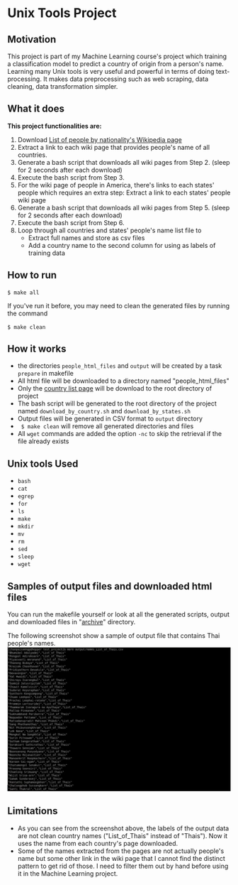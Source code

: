 # Unix Tools Project

## Motivation
This project is part of my Machine Learning course's project which training a classification model to predict a country of origin from a person's name.
Learning many Unix tools is very useful and powerful in terms of doing text-processing. It makes data preprocessing such as web scraping, data cleaning, data transformation simpler.

## What it does
**This project functionalities are:**
1. Download [List of people by nationality's Wikipedia page](https://en.wikipedia.org/wiki/Lists_of_people_by_nationality)
2. Extract a link to each wiki page that provides people's name of all countries.
3. Generate a bash script that downloads all wiki pages from Step 2. (sleep for 2 seconds after each download)
4. Execute the bash script from Step 3.
5. For the wiki page of people in America, there's links to each states' people which requires an extra step: Extract a link to each states' people wiki page 
6. Generate a bash script that downloads all wiki pages from Step 5. (sleep for 2 seconds after each download)
7. Execute the bash script from Step 6.
8. Loop through all countries and states' people's name list file to
    * Extract full names and store as csv files
    * Add a country name to the second column for using as labels of training data

## How to run
```
$ make all
```

If you've run it before, you may need to clean the generated files by running the command
```
$ make clean
```

## How it works
- the directories ```people_html_files``` and ```output``` will be created by a task ```prepare``` in makefile
- All html file will be downloaded to a directory named "people_html_files"
- Only the [country list page](https://en.wikipedia.org/wiki/Lists_of_people_by_nationality) will be download to the root directory of project
- The bash script will be generated to the root directory of the project named ```download_by_country.sh``` and ```download_by_states.sh```
- Output files will be generated in CSV format to ```output``` directory
- ``` $ make clean``` will remove all generated directories and files
- All ```wget``` commands are added the option ```-nc``` to skip the retrieval if the file already exists

## Unix tools Used
- ```bash```
- ```cat```
- ```egrep```
- ```for```
- ```ls```
- ```make```
- ```mkdir```
- ```mv```
- ```rm```
- ```sed```
- ```sleep```
- ```wget```

## Samples of output files and downloaded html files
You can run the makefile yourself or look at all the generated scripts, output and downloaded files in "[archive](https://github.com/pannapat/slu-unix-tools/tree/master/project/archive)" directory.

The following screenshot show a sample of output file that contains Thai people's names.
![alt text](https://github.com/pannapat/slu-unix-tools/blob/master/project/archive/screenshots/ss_thais_name_output.png?raw=true)

## Limitations
- As you can see from the screenshot above, the labels of the output data are not clean country names ("List_of_Thais" instead of "Thais"). Now it uses the name from each country's page downloaded.
- Some of the names extracted from the pages are not actually people's name but some other link in the wiki page that I cannot find the distinct pattern to get rid of those. I need to filter them out by hand before using it in the Machine Learning project.
